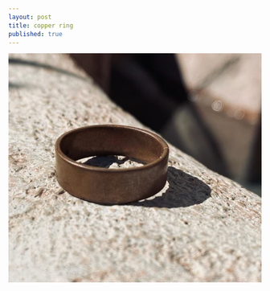 ```yaml
---
layout: post
title: copper ring
published: true
---
```

![flat_copper_7.5.jpg](/images/jewelry/rings/flat_copper_7.5.jpg)

